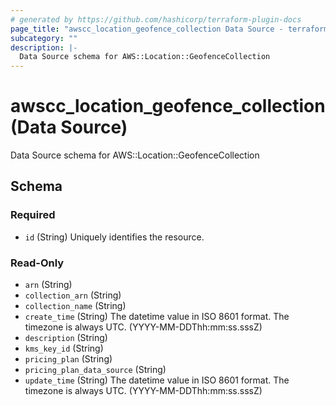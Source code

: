 ```yaml
---
# generated by https://github.com/hashicorp/terraform-plugin-docs
page_title: "awscc_location_geofence_collection Data Source - terraform-provider-awscc"
subcategory: ""
description: |-
  Data Source schema for AWS::Location::GeofenceCollection
---
```


# awscc_location_geofence_collection (Data Source)

Data Source schema for AWS::Location::GeofenceCollection



<!-- schema generated by tfplugindocs -->
## Schema

### Required

- `id` (String) Uniquely identifies the resource.

### Read-Only

- `arn` (String)
- `collection_arn` (String)
- `collection_name` (String)
- `create_time` (String) The datetime value in ISO 8601 format. The timezone is always UTC. (YYYY-MM-DDThh:mm:ss.sssZ)
- `description` (String)
- `kms_key_id` (String)
- `pricing_plan` (String)
- `pricing_plan_data_source` (String)
- `update_time` (String) The datetime value in ISO 8601 format. The timezone is always UTC. (YYYY-MM-DDThh:mm:ss.sssZ)


